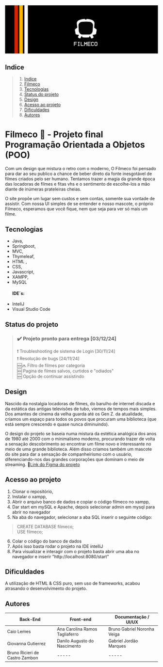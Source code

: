 ![Filmeco-Banner](src/main/resources/static/images/filmecobanner.png)
 ## Indice <a name="Indice"></a>
 > 1. [Indice](#Indice)
 > 2. [Filmeco](#Filmeco)
 > 3. [Tecnologias](#Tecnologias)
 > 4. [Status do projeto](#Status-do-projeto)
 > 5. [Design](#Design)
 > 6. [Acesso ao projeto](#Acesso-ao-projeto)
 > 7. [Dificuldades](#Dificuldades)
 > 8. [Autores](#Autores)


# Filmeco :vhs:  - Projeto final Programação Orientada a Objetos (POO)  <a name="Filmeco"></a>
Com um design que mistura o retro com o moderno, O Filmeco foi pensado para dar ao seu publico a chance de beber direto da fonte inesgotável de filmes criados pelo ser humano. Tentamos trazer a magia da grande época das locadoras de filmes e fitas vhs e o sentimento de escolhe-los a mão diante de inúmeras prateleiras cheias. 

O site propõe um lugar sem custos e sem contas, somente sua vontade de assistir. Com nossa UI simples de se entender e nosso mascote, o próprio Filmeco, esperamos que você fique, nem que seja para ver só mais um filme.


## Tecnologias <a name="Tecnologias"></a>
- Java,
- Springboot,
- MVC,
- Thymeleaf,
- HTML ,
- CSS,
- Javascript,
- XAMPP,
- MySQL
  #### IDE´s:
- InteliJ
- Visual Studio Code

  
## Status do projeto
  >  ### ✔️ Projeto pronto para entrega [03/12/24]
  > ❗ Troubleshooting de sistema de Login [30/11/24]  
  > ❗ Resolução de bugs [24/11/24]  
  > 🆕🔜 Filtro de filmes por categoria  
  > 🆕 Pagina de filmes salvos, curtidos e "odiados"  
  > 🆕 Opção de continuar assistindo  
 
## Design
Nascido da nostalgia  locadoras de filmes, do barulho de internet discada e da estática das antigas televisões de tubo, viemos de tempos mais simples. Dos amantes de cinema da velha guarda até os Gen Z. da atualidade, criamos um espaço para todos os povos que procuram uma biblioteca (que está sempre crescendo e quase nunca diminuindo).

O design do projeto se baseia numa mistura da estética analógica dos anos de 1980 até 2000 com o minimalismo moderno, procurando trazer de volta a sensação descobrimento ao encontrar um filme novo e interessante
no meio de uma grande biblioteca. Além disso criamos também um mascote do site para dar a sensação de companheirismo com o usuário, diferenciando-nos das grandes corporações que dominam o meio de streaming.
🎨[Link do Figma do projeto](https://www.figma.com/design/Zby6c30kfou1ilKdp9E293/Filmeco?node-id=0-1&t=mlsa33K9yvtOPGI4-1)

## Acesso ao projeto
1. Clonar o repositório,  
2. Instalar o xampp,  
3. Abrir o arquivo banco de dados e copiar o código filmeco no xampp,  
4. Dar start em mySQL e Apache, depois selecionar admin em mysql para abrir no navegador    
5. Na aba do navegador, selecionar a aba SQL inserir o seguinte código:    
 >CREATE DATABASE filmeco;  
 >USE filmeco;  
6. Colar o código do banco de dados  
7. Após isso basta rodar o projeto na IDE intelliJ  
8. Para visualizar e interagir com o projeto basta abrir uma aba no navegador e inserir "http://localhost:8080/start"  
## Dificuldades
A utilização de HTML & CSS puro, sem uso de frameworks, acabou atrasando o desenvolvimento do projeto.

## Autores 
| Back-End                       | Front-end                      | Documentação / UI/UX         |
|--------------------------------|--------------------------------|------------------------------|
| Caio Lemes                     | Ana Carolina Ramos Tagliaferro | Bruno Gabriel Noronha Veiga  |
| Giovanna Gutierrez             | Danilo Augusto do Nascimento   | Gabriel Jordão Marques       |
| Bruno Ricieri de Castro Zambon |  -----                         | -----                        |
